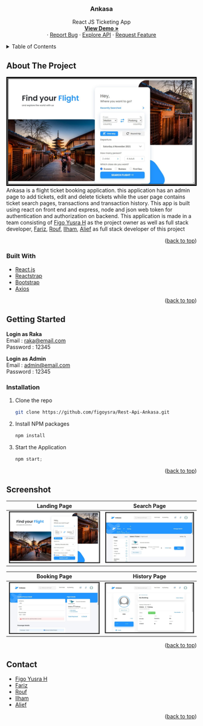 <div id="top"></div>

<!-- PROJECT LOGO -->
<br />
<div align="center">
  <a href="https://github.com/figoysra/WebsiteTicketing">
  </a>

<h3 align="center">Ankasa</h3>

  <p align="center">
    React JS Ticketing App
    <br />
    <a href="https://ankasaticketingapp.netlify.app/"><strong>View Demo »</strong></a>
    <br />
    ·
    <a href="https://github.com/figoysra/WebsiteTicketing/issues">Report Bug</a>
    ·
    <a href="https://github.com/figoysra/Rest-Api-Ankasa.git">Explore API</a>
    ·
    <a href="https://github.com/figoysra/WebsiteTicketing/issues">Request Feature</a>
  </p>
</div>



<!-- TABLE OF CONTENTS -->
<details>
  <summary>Table of Contents</summary>
  <ol>
    <li>
      <a href="#about-the-project">About The Project</a>
      <ul>
        <li><a href="#built-with">Built With</a></li>
      </ul>
    </li>
    <li>
      <a href="#getting-started">Getting Started</a>
      <ul>
        <li><a href="#installation">Installation</a></li>
      </ul>
    </li>
    <li><a href="#screenshot">Screenshot</a></li>
    <li><a href="#contact">Contact</a></li>
  </ol>
</details>



<!-- ABOUT THE PROJECT -->
## About The Project

![Screenshot](./ReadmeImage/tuxpi.com.1638135524.jpg)
Ankasa is a flight ticket booking application. this application has an admin page to add tickets, edit and delete tickets while the user page contains ticket search pages, transactions and transaction history. This app is built using react on front end and express, node and json web token for authentication and authorization on backend. This application is made in a team consisting of [Figo Yusra H](https://github.com/figoysra) as the project owner as well as full stack developer, [Fariz](https://github.com/farizian), [Rouf](https://github.com/roufurrohim), [Ilham](https://github.com/alfiyansyahhh), [Alief](https://github.com/aliefabdussalam) as full stack developer of this project



<p align="right">(<a href="#top">back to top</a>)</p>



### Built With

* [React.js](https://reactjs.org/)
* [Reactstrap](https://reactstrap.github.io/)
* [Bootstrap](https://getbootstrap.com/)
* [Axios](https://www.npmjs.com/package/axios)



<p align="right">(<a href="#top">back to top</a>)</p>



<!-- GETTING STARTED -->
## Getting Started

**Login as Raka** </br>
Email : raka@email.com </br>
Password : 12345 </br>

**Login as Admin** </br>
Email : admin@email.com </br>
Password : 12345



### Installation

1. Clone the repo
   ```sh
   git clone https://github.com/figoysra/Rest-Api-Ankasa.git
   ```
2. Install NPM packages
   ```sh
   npm install
   ```
3. Start the Application
   ```js
   npm start;
   ```

<p align="right">(<a href="#top">back to top</a>)</p>



<!-- ROADMAP -->
## Screenshot


Landing Page      |  Search Page
:-------------------------:|:-------------------------:
![](./ReadmeImage/tuxpi.com.1638135524.jpg)  |  ![](./ReadmeImage/tuxpi.com.1638135563.jpg)

Booking Page       |  History Page
:-------------------------:|:-------------------------:
![](./ReadmeImage/tuxpi.com.1638135548.jpg)  |  ![](./ReadmeImage/tuxpi.com.1638135592.jpg)



<p align="right">(<a href="#top">back to top</a>)</p>




<!-- CONTACT -->
## Contact
* [Figo Yusra H](https://github.com/figoysra)
* [Fariz](https://github.com/farizian)
* [Rouf](https://github.com/roufurrohim) 
* [Ilham](https://github.com/alfiyansyahhh) 
* [Alief](https://github.com/aliefabdussalam)


<p align="right">(<a href="#top">back to top</a>)</p>

